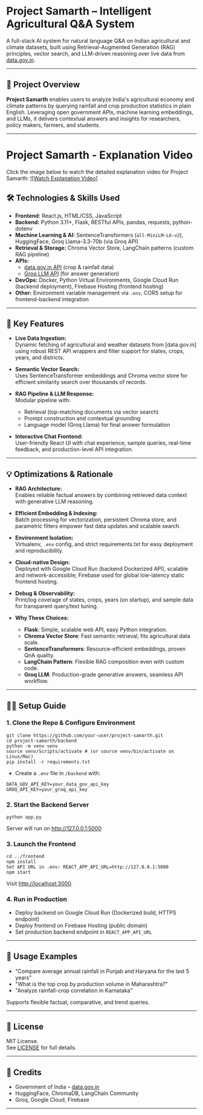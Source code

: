 # Project Samarth – Intelligent Agricultural Q&A System

A full-stack AI system for natural language Q&A on Indian agricultural and climate datasets, built using Retrieval-Augmented Generation (RAG) principles, vector search, and LLM-driven reasoning over live data from [data.gov.in](https://data.gov.in/).

---

## 🚀 Project Overview

**Project Samarth** enables users to analyze India's agricultural economy and climate patterns by querying rainfall and crop production statistics in plain English. Leveraging open government APIs, machine learning embeddings, and LLMs, it delivers contextual answers and insights for researchers, policy makers, farmers, and students.

---

# Project Samarth - Explanation Video

Click the image below to watch the detailed explanation video for Project Samarth:
[![Watch Explanation Video]](https://drive.google.com/file/d/14hQsatp06XE5e80OlS1NtmesGnResFG4/view?usp=sharing)

## 🛠 Technologies & Skills Used

- **Frontend:** React.js, HTML/CSS, JavaScript
- **Backend:** Python 3.11+, Flask, RESTful APIs, pandas, requests, python-dotenv
- **Machine Learning & AI:** SentenceTransformers (`all-MiniLM-L6-v2`), HuggingFace, Groq Llama-3.3-70b (via Groq API)
- **Retrieval & Storage:** Chroma Vector Store, LangChain patterns (custom RAG pipeline)
- **APIs:**  
  - [data.gov.in API](https://data.gov.in/) (crop & rainfall data)
  - [Groq LLM API](https://groq.com/) (for answer generation)
- **DevOps:** Docker, Python Virtual Environments, Google Cloud Run (backend deployment), Firebase Hosting (frontend hosting)
- **Other:** Environment variable management via `.env`, CORS setup for frontend-backend integration

---

## 🎯 Key Features

- **Live Data Ingestion:**  
  Dynamic fetching of agricultural and weather datasets from [data.gov.in] using robust REST API wrappers and filter support for states, crops, years, and districts.

- **Semantic Vector Search:**  
  Uses SentenceTransformer embeddings and Chroma vector store for efficient similarity search over thousands of records.

- **RAG Pipeline & LLM Response:**  
  Modular pipeline with:  
  - Retrieval (top-matching documents via vector search)  
  - Prompt construction and contextual grounding  
  - Language model (Groq Llama) for final answer formulation

- **Interactive Chat Frontend:**  
  User-friendly React UI with chat experience, sample queries, real-time feedback, and production-level API integration.

---

## 💡 Optimizations & Rationale

- **RAG Architecture:**  
  Enables reliable factual answers by combining retrieved data context with generative LLM reasoning.

- **Efficient Embedding & Indexing:**  
  Batch processing for vectorization, persistent Chroma store, and parametric filters empower fast data updates and scalable search.

- **Environment Isolation:**  
  Virtualenv, `.env` config, and strict requirements.txt for easy deployment and reproducibility.

- **Cloud-native Design:**  
  Deployed with Google Cloud Run (backend Dockerized API), scalable and network-accessible; Firebase used for global low-latency static frontend hosting.

- **Debug & Observability:**  
  Print/log coverage of states, crops, years (on startup), and sample data for transparent query/text tuning.

- **Why These Choices:**  
  - **Flask**: Simple, scalable web API, easy Python integration.  
  - **Chroma Vector Store**: Fast semantic retrieval, fits agricultural data scale.  
  - **SentenceTransformers**: Resource-efficient embeddings, proven QnA quality.  
  - **LangChain Pattern**: Flexible RAG composition even with custom code.  
  - **Groq LLM**: Production-grade generative answers, seamless API workflow.

---

## 🧑‍💻 Setup Guide

### 1. Clone the Repo & Configure Environment

```
git clone https://github.com/your-user/project-samarth.git
cd project-samarth/backend
python -m venv venv
source venv/Scripts/activate # (or source venv/bin/activate on Linux/Mac)
pip install -r requirements.txt
```
- Create a `.env` file in `/backend` with:
```
DATA_GOV_API_KEY=your_data_gov_api_key
GROQ_API_KEY=your_groq_api_key
```
### 2. Start the Backend Server
```
python app.py
```
Server will run on http://127.0.0.1:5000


### 3. Launch the Frontend
```
cd ../frontend
npm install
Set API URL in .env: REACT_APP_API_URL=http://127.0.0.1:5000
npm start
```
Visit [http://localhost:3000](http://localhost:3000).

### 4. Run in Production

- Deploy backend on Google Cloud Run (Dockerized build, HTTPS endpoint)
- Deploy frontend on Firebase Hosting (public domain)
- Set production backend endpoint in `REACT_APP_API_URL`

---

## 🔎 Usage Examples

- "Compare average annual rainfall in Punjab and Haryana for the last 5 years"
- "What is the top crop by production volume in Maharashtra?"
- "Analyze rainfall-crop correlation in Karnataka"

Supports flexible factual, comparative, and trend queries.

---

## 🔏 License

MIT License.  
See [LICENSE](LICENSE) for full details.

---

## 🙏 Credits

- Government of India – [data.gov.in](https://data.gov.in/)
- HuggingFace, ChromaDB, LangChain Community
- Groq, Google Cloud, Firebase

---



